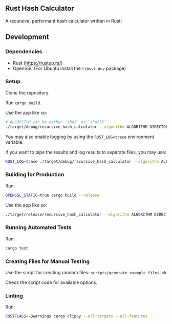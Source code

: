 ## Rust Hash Calculator

A recursive, performant hash calculator written in Rust!

## Development

### Dependencies

- Rust (https://rustup.rs/)
- OpenSSL (For Ubuntu install the `libssl-dev` package)

### Setup

Clone the repository.

Run `cargo build`.

Use the app like so:

```sh
# ALGORITHM can be either `sha1` or `sha256`.
./target/debug/recursive_hash_calculator --algorithm ALGORITHM DIRECTORY
```

You may also enable logging by using the `RUST_LOG=trace` environment variable.

If you want to pipe the results and log results to separate files, you may use:

```sh
RUST_LOG=trace ./target/debug/recursive_hash_calculator --algorithm ALGORITHM DIRECTORY | tee result.txt 2>/dev/stdout | tee log.txt
```

### Building for Production

Run:

```sh
OPENSSL_STATIC=true cargo build --release
```

Use the app like so:

```sh
./target/release/recursive_hash_calculator --algorithm ALGORITHM DIRECTORY
```

### Running Automated Tests

Run:

```sh
cargo test
```

### Creating Files for Manual Testing

Use the script for creating random files: `scripts/generate_example_files.sh`

Check the script code for available options.

### Linting

Run:

```sh
RUSTFLAGS=-Dwarnings cargo clippy --all-targets --all-features
```
